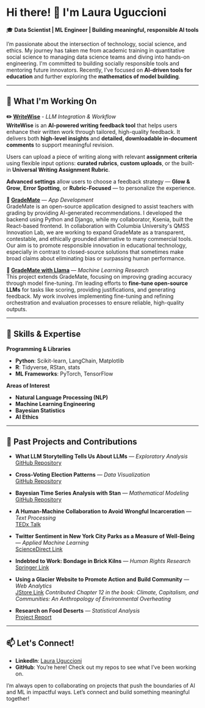 
<!--
**laurauguc/laurauguc** is a ✨ _special_ ✨ repository because its `README.md` (this file) appears on your GitHub profile.

Here are some ideas to get you started:

- 🔭 I’m currently working on ...
- 🌱 I’m currently learning ...
- 👯 I’m looking to collaborate on ...
- 🤔 I’m looking for help with ...
- 💬 Ask me about ...
- 📫 How to reach me: ...
- 😄 Pronouns: ...
- ⚡ Fun fact: ...
-->

# Hi there! 👋 I'm Laura Uguccioni

🎓 **Data Scientist | ML Engineer | Building meaningful, responsible AI tools**

I’m passionate about the intersection of technology, social science, and ethics. My journey has taken me from academic training in quantitative social science to managing data science teams and diving into hands-on engineering. I'm committed to building socially responsible tools and mentoring future innovators. Recently, I’ve focused on **AI-driven tools for education** and further exploring the **mathematics of model building**.

---

## 🔭 What I'm Working On

**✏️ [WriteWise](https://huggingface.co/spaces/laurauguc/ai_feedback)** - *LLM Integration & Workflow*  
**WriteWise** is an **AI-powered writing feedback tool** that helps users enhance their written work through tailored, high-quality feedback. It delivers both **high-level insights** and **detailed, downloadable in-document comments** to support meaningful revision.

Users can upload a piece of writing along with relevant **assignment criteria** using flexible input options: **curated rubrics**, **custom uploads**, or the built-in **Universal Writing Assignment Rubric**.

**Advanced settings** allow users to choose a feedback strategy — **Glow & Grow**, **Error Spotting**, or **Rubric-Focused** — to personalize the experience.



**🌟 [GradeMate](https://github.com/laurauguc/grading_assistant)** — *App Development*  
GradeMate is an open-source application designed to assist teachers with grading by providing AI-generated recommendations. I developed the backend using Python and Django, while my collaborator, Ksenia, built the React-based frontend. In collaboration with Columbia University's QMSS Innovation Lab, we are working to expand GradeMate as a transparent, contestable, and ethically grounded alternative to many commercial tools. Our aim is to promote responsible innovation in educational technology, especially in contrast to closed-source solutions that sometimes make broad claims about eliminating bias or surpassing human performance.

**🤖 [GradeMate with Llama](https://github.com/laurauguc/llama_grading)** — *Machine Learning Research*  
This project extends GradeMate, focusing on improving grading accuracy through model fine-tuning. I’m leading efforts to **fine-tune open-source LLMs** for tasks like scoring, providing justifications, and generating feedback. My work involves implementing fine-tuning and refining orchestration and evaluation processes to ensure reliable, high-quality outputs.

---

## 🧠 Skills & Expertise

**Programming & Libraries**  
- **Python**: Scikit-learn, LangChain, Matplotlib
- **R**: Tidyverse, RStan, stats
- **ML Frameworks**: PyTorch, TensorFlow

**Areas of Interest**  
- **Natural Language Processing (NLP)**
- **Machine Learning Engineering**
- **Bayesian Statistics**
- **AI Ethics**

---

## 🌱 Past Projects and Contributions

- **What LLM Storytelling Tells Us About LLMs**  — *Exploratory Analysis*  
  [GitHub Repository](https://github.com/laurauguc/llm_stories/tree/main)

- **Cross-Voting Election Patterns**  — *Data Visualization*    
  [GitHub Repository](https://github.com/laurauguc/cross-voting)

- **Bayesian Time Series Analysis with Stan**  — *Mathematical Modeling*    
  [GitHub Repository](https://github.com/laurauguc/bayesian_time_series)

- **A Human-Machine Collaboration to Avoid Wrongful Incarceration**  — *Text Processing*    
  [TEDx Talk](https://www.ted.com/talks/laura_uguccioni_a_human_machine_collaboration_to_avoid_wrongful_incarceration?subtitle=en&geo=es)

- **Twitter Sentiment in New York City Parks as a Measure of Well-Being**  — *Applied Machine Learning*    
  [ScienceDirect Link](https://www.sciencedirect.com/science/article/pii/S0169204618305863)

- **Indebted to Work: Bondage in Brick Kilns**  — *Human Rights Research*    
  [Springer Link](https://link.springer.com/chapter/10.1057/978-1-349-95957-0_19)  

- **Using a Glacier Website to Promote Action and Build Community**  — *Web Analytics*    
  [JStore Link](https://www.jstor.org/stable/j.ctvjnrw0q)
  *Contributed Chapter 12 in the book:* *Climate, Capitalism, and Communities: An Anthropology of Environmental Overheating*  
  
- **Research on Food Deserts**  — *Statistical Analysis*    
  [Project Report](https://github.com/laurauguc/Food-Deserts-in-Mississippi/blob/master/Food%20Deserts%20-%20Final%20Project.pdf)  


---

## 📫 Let's Connect!

- **LinkedIn**: [Laura Uguccioni](https://www.linkedin.com/in/laurauguccioni/)
- **GitHub**: You’re here! Check out my repos to see what I’ve been working on.

I’m always open to collaborating on projects that push the boundaries of AI and ML in impactful ways. Let’s connect and build something meaningful together!
